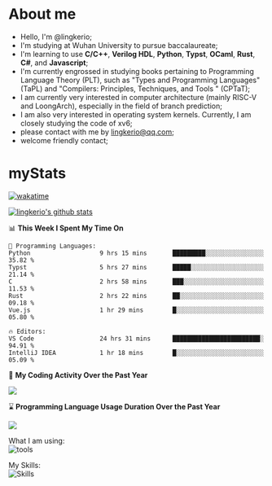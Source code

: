 # About me

- Hello, I'm @lingkerio; 
- I'm studying at Wuhan University to pursue baccalaureate;
- I'm learning to use **C/C++**, **Verilog HDL**, **Python**, **Typst**, **OCaml**, **Rust**, **C#**, and **Javascript**;
- I'm currently engrossed in studying books pertaining to Programming Language Theory (PLT), such as "Types and Programming Languages" (TaPL) and "Compilers: Principles, Techniques, and Tools " (CPTaT);
- I am currently very interested in computer architecture (mainly RISC-V and LoongArch), especially in the field of branch prediction;
- I am also very interested in operating system kernels. Currently, I am closely studying the code of xv6;
- please contact with me by lingkerio@qq.com;
- welcome friendly contact;


# myStats
[![wakatime](https://wakatime.com/badge/user/91f23013-72dc-47fa-9246-c7f1d9e4561b.svg)](https://wakatime.com/@91f23013-72dc-47fa-9246-c7f1d9e4561b)

[![lingkerio's github stats](https://github-readme-stats-sigma-five.vercel.app/api?username=lingkerio&count_private=true&show_icons=true&theme=gruvbox "![lingkerio's github stats")](https://github.com/anuraghazra/github-readme-stats)

<!--START_SECTION:waka-->
📊 **This Week I Spent My Time On** 

```text
💬 Programming Languages: 
Python                   9 hrs 15 mins       █████████░░░░░░░░░░░░░░░░   35.82 % 
Typst                    5 hrs 27 mins       █████░░░░░░░░░░░░░░░░░░░░   21.14 % 
C                        2 hrs 58 mins       ███░░░░░░░░░░░░░░░░░░░░░░   11.53 % 
Rust                     2 hrs 22 mins       ██░░░░░░░░░░░░░░░░░░░░░░░   09.18 % 
Vue.js                   1 hr 29 mins        █░░░░░░░░░░░░░░░░░░░░░░░░   05.80 % 

🔥 Editors: 
VS Code                  24 hrs 31 mins      ████████████████████████░   94.91 % 
IntelliJ IDEA            1 hr 18 mins        █░░░░░░░░░░░░░░░░░░░░░░░░   05.09 % 
```


<!--END_SECTION:waka-->

📅 **My Coding Activity Over the Past Year**

<a href="https://wakatime.com"><img src="https://wakatime.com/share/@lingkerio/9d8c2ccb-422f-4031-86b5-c947c7b728ba.png" /></a>

⌛ **Programming Language Usage Duration Over the Past Year**

<a href="https://wakatime.com"><img src="https://wakatime.com/share/@lingkerio/b4268c3a-49e5-469e-b094-8e53392cb864.png" /></a>

What I am using:  
![tools](https://skillicons.dev/icons?i=discord,twitter,linkedin,gitlab,git,github,neovim,vim,stackoverflow,visualstudio,vscode,pycharm,arch,debian,ubuntu)  


My Skills:  
![Skills](https://skillicons.dev/icons?i=linux,windows,c,cpp,cs,ocaml,rust,py,js)  
